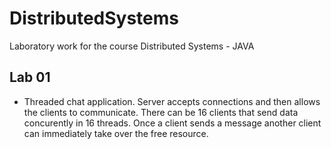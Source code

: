 # DistributedSystems
Laboratory work for the course Distributed Systems - JAVA

## Lab 01
- Threaded chat application. Server accepts connections and then allows the clients to communicate. There can be 16 clients that send data concurently in 16 threads. Once a client sends a message another client can immediately take over the free resource.
